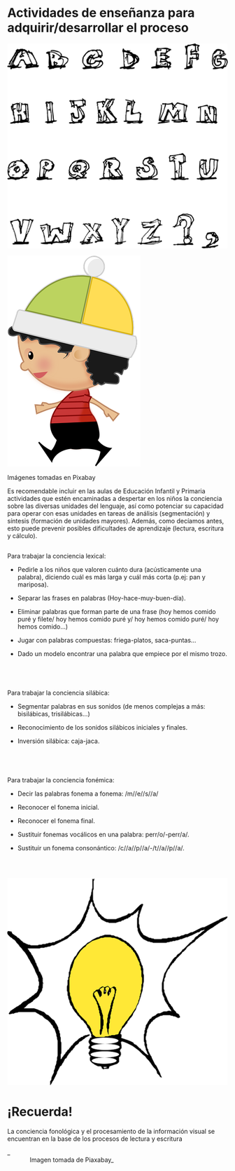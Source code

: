 # Actividades de enseñanza para adquirir/desarrollar el proceso


![alfabeto](img/alphabet-41460__480.png)



![niño](img/boy-2025739__480.png)


Imágenes tomadas en Pixabay

  
  
Es recomendable incluir en las aulas de Educación Infantil y Primaria actividades que estén encaminadas a despertar en los niños la conciencia sobre las diversas unidades del lenguaje, así como potenciar su capacidad para operar con esas unidades en tareas de análisis (segmentación) y síntesis (formación de unidades mayores). Además, como decíamos antes, esto puede prevenir posibles dificultades de aprendizaje (lectura, escritura y cálculo).

##   
Para trabajar la conciencia lexical:

*   Pedirle a los niños que valoren cuánto dura (acústicamente una palabra), diciendo cuál es más larga y cuál más corta (p.ej: pan y mariposa).
    
*   Separar las frases en palabras (Hoy-hace-muy-buen-día).
    
*   Eliminar palabras que forman parte de una frase (hoy hemos comido puré y filete/ hoy hemos comido puré y/ hoy hemos comido puré/ hoy hemos comido…)
    
*   Jugar con palabras compuestas: friega-platos, saca-puntas…
    
*   Dado un modelo encontrar una palabra que empiece por el mismo trozo.
    

##    
Para trabajar la conciencia silábica:

*   Segmentar palabras en sus sonidos (de menos complejas a más: bisilábicas, trisilábicas…)
    
*   Reconocimiento de los sonidos silábicos iniciales y finales.
    
*   Inversión silábica: caja-jaca.
    

##    
Para trabajar la conciencia fonémica:

*   Decir las palabras fonema a fonema: /m//e//s//a/
    
*   Reconocer el fonema inicial.
    
*   Reconocer el fonema final.
    
*   Sustituir fonemas vocálicos en una palabra: perr/o/-perr/a/.
    
*   Sustituir un fonema consonántico: /c//a//p//a/-/t//a//p//a/.
    

   
  


## ![bombilla](img/lightbulb-31254__480.png)


# ¡Recuerda!

La conciencia fonológica y el procesamiento de la información visual se encuentran en la base de los procesos de lectura y escritura

_           
             Imagen tomada de Piaxabay_